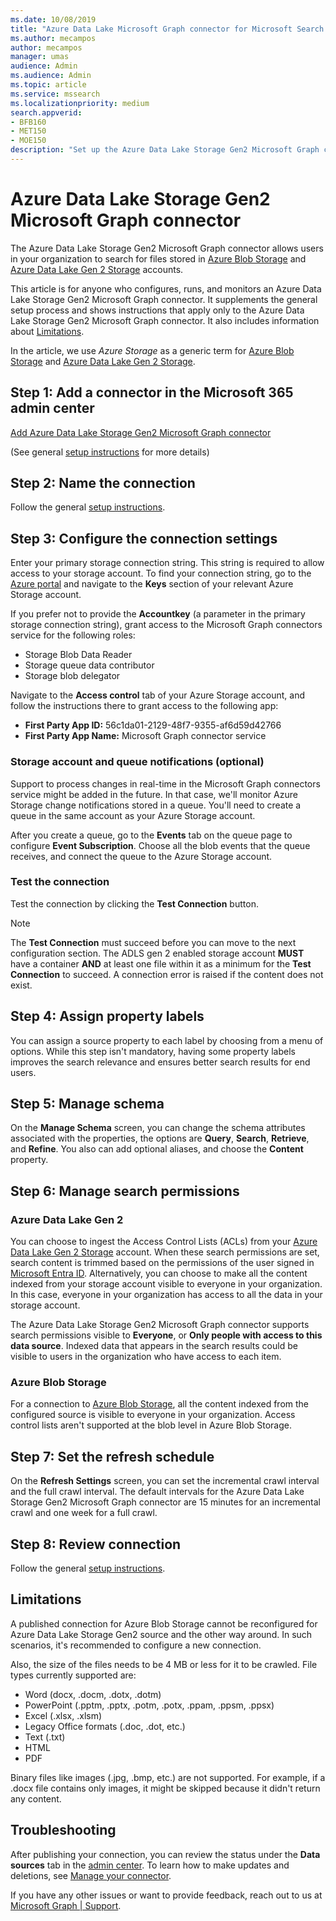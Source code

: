 ```yaml
---
ms.date: 10/08/2019
title: "Azure Data Lake Microsoft Graph connector for Microsoft Search and Microsoft 365 Copilot"
ms.author: mecampos
author: mecampos
manager: umas
audience: Admin
ms.audience: Admin
ms.topic: article
ms.service: mssearch
ms.localizationpriority: medium
search.appverid:
- BFB160
- MET150
- MOE150
description: "Set up the Azure Data Lake Storage Gen2 Microsoft Graph connector for Microsoft Search and Microsoft 365 Copilot"
---
```

# Azure Data Lake Storage Gen2 Microsoft Graph connector

The Azure Data Lake Storage Gen2 Microsoft Graph connector allows users in your organization to search for files stored in [Azure Blob Storage](/azure/storage/blobs/storage-blobs-introduction) and [Azure Data Lake Gen 2 Storage](/azure/storage/blobs/data-lake-storage-introduction) accounts.

This article is for anyone who configures, runs, and monitors an Azure Data Lake Storage Gen2 Microsoft Graph connector. It supplements the general setup process and shows instructions that apply only to the Azure Data Lake Storage Gen2 Microsoft Graph connector. It  also includes information about [Limitations](#limitations).

In the article, we use *Azure Storage* as a generic term for [Azure Blob Storage](/azure/storage/blobs/storage-blobs-introduction) and [Azure Data Lake Gen 2 Storage](/azure/storage/blobs/data-lake-storage-introduction).

## Step 1: Add a connector in the Microsoft 365 admin center

[Add Azure Data Lake Storage Gen2 Microsoft Graph connector](https://admin.microsoft.com/adminportal/home#/MicrosoftSearch/Connectors/add?ms_search_referrer=MicrosoftSearchDocs_ADLSGen2&type=ADLSGen2)

(See general [setup instructions](./configure-connector.md) for more details)

## Step 2: Name the connection

Follow the general [setup instructions](./configure-connector.md).

## Step 3: Configure the connection settings

Enter your primary storage connection string. This string is required to allow access to your storage account. To find your connection string, go to the [Azure portal](https://ms.portal.azure.com/#home) and navigate to the **Keys** section of your relevant Azure Storage account.

If you prefer not to provide the **Accountkey** (a parameter in the primary storage connection string), grant access to the Microsoft Graph connectors service for the following roles:

* Storage Blob Data Reader
* Storage queue data contributor
* Storage blob delegator

Navigate to the **Access control** tab of your Azure Storage account, and follow the instructions there to grant access to the following app:

* **First Party App ID:** 56c1da01-2129-48f7-9355-af6d59d42766
* **First Party App Name:** Microsoft Graph connector service

### Storage account and queue notifications (optional)

Support to process changes in real-time in the Microsoft Graph connectors service might be added in the future. In that case, we'll monitor Azure Storage change notifications stored in a queue. You'll need to create a queue in the same account as your Azure Storage account.

After you create a queue, go to the **Events** tab on the queue page to configure **Event Subscription**. Choose all the blob events that the queue receives, and connect the queue to the Azure Storage account.

### Test the connection

Test the connection by clicking the **Test Connection** button.

> [!NOTE]
> The **Test Connection** must succeed before you can move to the next configuration section. The ADLS gen 2 enabled storage account **MUST** have a container **AND** at least one file within it as a minimum for the **Test Connection** to succeed. A connection error is raised if the content does not exist.

## Step 4: Assign property labels

You can assign a source property to each label by choosing from a menu of options. While this step isn't mandatory, having some property labels improves the search relevance and ensures better search results for end users.

## Step 5: Manage schema

On the **Manage Schema** screen, you can change the schema attributes associated with the properties, the options are **Query**, **Search**, **Retrieve**, and **Refine**. You also can add optional aliases, and choose the **Content** property.

## Step 6: Manage search permissions

### Azure Data Lake Gen 2

You can choose to ingest the Access Control Lists (ACLs) from your [Azure Data Lake Gen 2 Storage](/azure/storage/blobs/data-lake-storage-introduction) account. When these search permissions are set, search content is trimmed based on the permissions of the user signed in [Microsoft Entra ID](/azure/active-directory/). Alternatively, you can choose to make all the content indexed from your storage account visible to everyone in your organization. In this case, everyone in your organization has access to all the data in your storage account.

The Azure Data Lake Storage Gen2 Microsoft Graph connector supports search permissions visible to **Everyone**, or **Only people with access to this data source**. Indexed data that appears in the search results could be visible to users in the organization who have access to each item.

### Azure Blob Storage

For a connection to [Azure Blob Storage](/azure/storage/blobs/storage-blobs-introduction), all the content indexed from the configured source is visible to everyone in your organization. Access control lists aren't supported at the blob level in Azure Blob Storage.

## Step 7: Set the refresh schedule

On the **Refresh Settings** screen, you can set the incremental crawl interval and the full crawl interval. The default intervals for the Azure Data Lake Storage Gen2 Microsoft Graph connector are 15 minutes for an incremental crawl and one week for a full crawl.

## Step 8: Review connection

Follow the general [setup instructions](./configure-connector.md).

## Limitations

A published connection for Azure Blob Storage cannot be reconfigured for Azure Data Lake Storage Gen2 source and the other way around. In such scenarios, it's recommended to configure a new connection.

Also, the size of the files needs to be 4 MB or less for it to be crawled. File types currently supported are:

* Word (docx, .docm, .dotx, .dotm)
* PowerPoint (.pptm, .pptx, .potm, .potx, .ppam, .ppsm, .ppsx)
* Excel (.xlsx, .xlsm)
* Legacy Office formats (.doc, .dot, etc.)
* Text (.txt)
* HTML
* PDF

Binary files like images (.jpg, .bmp, etc.) are not supported. For example, if a .docx file contains only images, it might be skipped because it didn't return any content.

## Troubleshooting
After publishing your connection, you can review the status under the **Data sources** tab in the [admin center](https://admin.microsoft.com). To learn how to make updates and deletions, see [Manage your connector](manage-connector.md).

If you have any other issues or want to provide feedback, reach out to us at [Microsoft Graph | Support](https://developer.microsoft.com/en-us/graph/support).